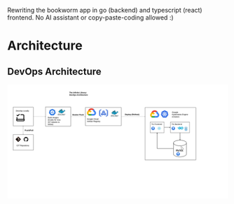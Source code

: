 Rewriting the bookworm app in go (backend) and typescript (react) frontend. No AI assistant or copy-paste-coding allowed :)

# Architecture

## DevOps Architecture

![DevOps workflow](DevOpsArchitecture.png)

